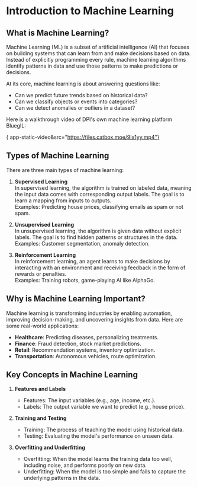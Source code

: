 Introduction to Machine Learning
================================

What is Machine Learning?
-------------------------

Machine Learning (ML) is a subset of artificial intelligence (AI) that focuses on building systems that can learn from and make decisions based on data. Instead of explicitly programming every rule, machine learning algorithms identify patterns in data and use those patterns to make predictions or decisions.

At its core, machine learning is about answering questions like:

- Can we predict future trends based on historical data?
- Can we classify objects or events into categories?
- Can we detect anomalies or outliers in a dataset?

Here is a walkthrough video of DPI's own machine learning platform BluegIL:

{ app-static-video&src="https://files.catbox.moe/9lx1yy.mp4"}

Types of Machine Learning
-------------------------

There are three main types of machine learning:

1. **Supervised Learning**  
   In supervised learning, the algorithm is trained on labeled data, meaning the input data comes with corresponding output labels. The goal is to learn a mapping from inputs to outputs.  
   Examples: Predicting house prices, classifying emails as spam or not spam.

2. **Unsupervised Learning**  
   In unsupervised learning, the algorithm is given data without explicit labels. The goal is to find hidden patterns or structures in the data.  
   Examples: Customer segmentation, anomaly detection.

3. **Reinforcement Learning**  
   In reinforcement learning, an agent learns to make decisions by interacting with an environment and receiving feedback in the form of rewards or penalties.  
   Examples: Training robots, game-playing AI like AlphaGo.

Why is Machine Learning Important?
----------------------------------

Machine learning is transforming industries by enabling automation, improving decision-making, and uncovering insights from data. Here are some real-world applications:

- **Healthcare**: Predicting diseases, personalizing treatments.
- **Finance**: Fraud detection, stock market predictions.
- **Retail**: Recommendation systems, inventory optimization.
- **Transportation**: Autonomous vehicles, route optimization.

Key Concepts in Machine Learning
--------------------------------

1. **Features and Labels**  
   - Features: The input variables (e.g., age, income, etc.).
   - Labels: The output variable we want to predict (e.g., house price).

2. **Training and Testing**  
   - Training: The process of teaching the model using historical data.
   - Testing: Evaluating the model's performance on unseen data.

3. **Overfitting and Underfitting**  
   - Overfitting: When the model learns the training data too well, including noise, and performs poorly on new data.
   - Underfitting: When the model is too simple and fails to capture the underlying patterns in the data.
